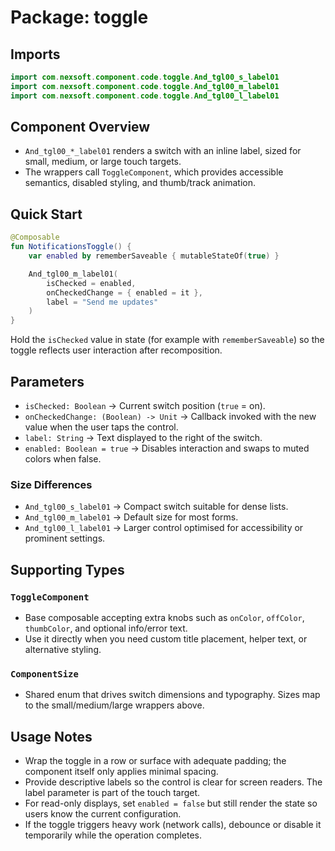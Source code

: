 # Package: toggle

## Imports
```kotlin
import com.nexsoft.component.code.toggle.And_tgl00_s_label01
import com.nexsoft.component.code.toggle.And_tgl00_m_label01
import com.nexsoft.component.code.toggle.And_tgl00_l_label01
```

## Component Overview
- `And_tgl00_*_label01` renders a switch with an inline label, sized for small, medium, or large touch targets.
- The wrappers call `ToggleComponent`, which provides accessible semantics, disabled styling, and thumb/track animation.

## Quick Start
```kotlin
@Composable
fun NotificationsToggle() {
    var enabled by rememberSaveable { mutableStateOf(true) }

    And_tgl00_m_label01(
        isChecked = enabled,
        onCheckedChange = { enabled = it },
        label = "Send me updates"
    )
}
```
Hold the `isChecked` value in state (for example with `rememberSaveable`) so the toggle reflects user interaction after recomposition.

## Parameters
- `isChecked: Boolean` -> Current switch position (`true` = on).
- `onCheckedChange: (Boolean) -> Unit` -> Callback invoked with the new value when the user taps the control.
- `label: String` -> Text displayed to the right of the switch.
- `enabled: Boolean = true` -> Disables interaction and swaps to muted colors when false.

### Size Differences
- `And_tgl00_s_label01` -> Compact switch suitable for dense lists.
- `And_tgl00_m_label01` -> Default size for most forms.
- `And_tgl00_l_label01` -> Larger control optimised for accessibility or prominent settings.

## Supporting Types
### `ToggleComponent`
- Base composable accepting extra knobs such as `onColor`, `offColor`, `thumbColor`, and optional info/error text.
- Use it directly when you need custom title placement, helper text, or alternative styling.

### `ComponentSize`
- Shared enum that drives switch dimensions and typography. Sizes map to the small/medium/large wrappers above.

## Usage Notes
- Wrap the toggle in a row or surface with adequate padding; the component itself only applies minimal spacing.
- Provide descriptive labels so the control is clear for screen readers. The label parameter is part of the touch target.
- For read-only displays, set `enabled = false` but still render the state so users know the current configuration.
- If the toggle triggers heavy work (network calls), debounce or disable it temporarily while the operation completes.

